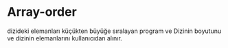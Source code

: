 # Array-order
dizideki elemanları küçükten büyüğe sıralayan program ve Dizinin boyutunu ve dizinin elemanlarını kullanıcıdan alınır.
